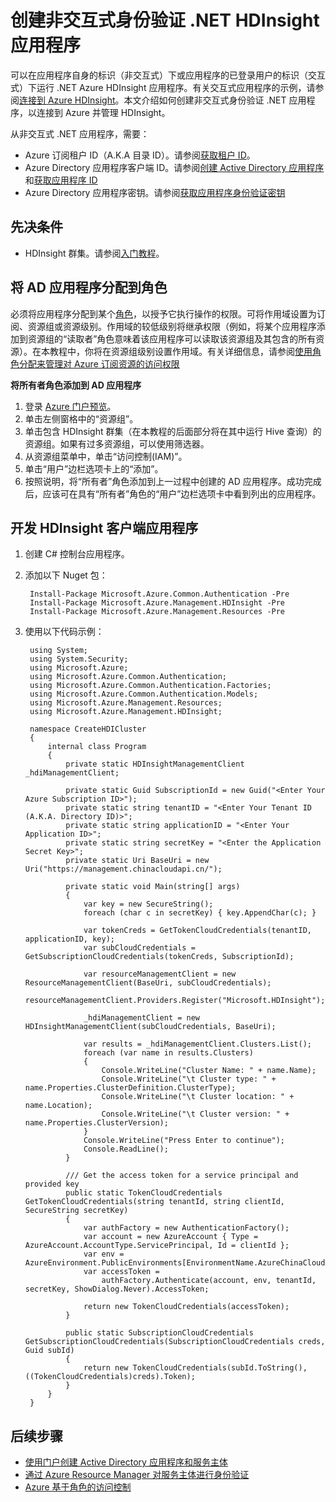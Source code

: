 <!-- not suitable for Mooncake -->

<properties
    pageTitle="创建非交互式身份验证 .NET HDInsight 应用程序 | Azure"
    description="了解如何创建非交互式身份验证 .NET HDInsight 应用程序。"
    editor="cgronlun"
    manager="jhubbard"
    services="hdinsight"
    documentationcenter=""
    tags="azure-portal"
    author="mumian" />
<tags 
    ms.assetid="8e32430f-6404-498a-9fcd-f20338d964af"
    ms.service="hdinsight"
    ms.workload="big-data"
    ms.tgt_pltfrm="na"
    ms.devlang="na"
    ms.topic="article"
    ms.date="12/20/2016"
    wacn.date="01/25/2017"
    ms.author="jgao" />

# 创建非交互式身份验证 .NET HDInsight 应用程序
可以在应用程序自身的标识（非交互式）下或应用程序的已登录用户的标识（交互式）下运行 .NET Azure HDInsight 应用程序。有关交互式应用程序的示例，请参阅[连接到 Azure HDInsight](/documentation/articles/hdinsight-administer-use-dotnet-sdk/#connect-to-azure-hdinsight)。本文介绍如何创建非交互式身份验证 .NET 应用程序，以连接到 Azure 并管理 HDInsight。

从非交互式 .NET 应用程序，需要：

* Azure 订阅租户 ID（A.K.A 目录 ID）。请参阅[获取租户 ID](/documentation/articles/resource-group-create-service-principal-portal/#get-tenant-id)。
* Azure Directory 应用程序客户端 ID。请参阅[创建 Active Directory 应用程序](/documentation/articles/resource-group-create-service-principal-portal/#create-an-active-directory-application)和[获取应用程序 ID](/documentation/articles/resource-group-create-service-principal-portal/#get-application-id-and-authentication-key)
* Azure Directory 应用程序密钥。请参阅[获取应用程序身份验证密钥](/documentation/articles/resource-group-create-service-principal-portal/#get-application-id-and-authentication-key)

## 先决条件
* HDInsight 群集。请参阅[入门教程](/documentation/articles/hdinsight-hadoop-linux-tutorial-get-started/#create-cluster)。


## 将 AD 应用程序分配到角色
必须将应用程序分配到某个[角色](/documentation/articles/role-based-access-built-in-roles/)，以授予它执行操作的权限。可将作用域设置为订阅、资源组或资源级别。作用域的较低级别将继承权限（例如，将某个应用程序添加到资源组的“读取者”角色意味着该应用程序可以读取该资源组及其包含的所有资源）。在本教程中，你将在资源组级别设置作用域。有关详细信息，请参阅[使用角色分配来管理对 Azure 订阅资源的访问权限](/documentation/articles/role-based-access-control-configure/)

**将所有者角色添加到 AD 应用程序**

1. 登录 [Azure 门户预览](https://portal.azure.cn)。
2. 单击左侧窗格中的“资源组”。
3. 单击包含 HDInsight 群集（在本教程的后面部分将在其中运行 Hive 查询）的资源组。如果有过多资源组，可以使用筛选器。
4. 从资源组菜单中，单击“访问控制(IAM)”。
5. 单击“用户”边栏选项卡上的“添加”。
6. 按照说明，将“所有者”角色添加到上一过程中创建的 AD 应用程序。成功完成后，应该可在具有“所有者”角色的“用户”边栏选项卡中看到列出的应用程序。

## 开发 HDInsight 客户端应用程序

1. 创建 C# 控制台应用程序。
2. 添加以下 Nuget 包：

        Install-Package Microsoft.Azure.Common.Authentication -Pre
        Install-Package Microsoft.Azure.Management.HDInsight -Pre
        Install-Package Microsoft.Azure.Management.Resources -Pre

3. 使用以下代码示例：

        using System;
        using System.Security;
        using Microsoft.Azure;
        using Microsoft.Azure.Common.Authentication;
        using Microsoft.Azure.Common.Authentication.Factories;
        using Microsoft.Azure.Common.Authentication.Models;
        using Microsoft.Azure.Management.Resources;
        using Microsoft.Azure.Management.HDInsight;
        
        namespace CreateHDICluster
        {
            internal class Program
            {
                private static HDInsightManagementClient _hdiManagementClient;
        
                private static Guid SubscriptionId = new Guid("<Enter Your Azure Subscription ID>");
                private static string tenantID = "<Enter Your Tenant ID (A.K.A. Directory ID)>";
                private static string applicationID = "<Enter Your Application ID>";
                private static string secretKey = "<Enter the Application Secret Key>";
                private static Uri BaseUri = new Uri("https://management.chinacloudapi.cn/");
        
                private static void Main(string[] args)
                {
                    var key = new SecureString();
                    foreach (char c in secretKey) { key.AppendChar(c); }

                    var tokenCreds = GetTokenCloudCredentials(tenantID, applicationID, key);
                    var subCloudCredentials = GetSubscriptionCloudCredentials(tokenCreds, SubscriptionId);
        
                    var resourceManagementClient = new ResourceManagementClient(BaseUri, subCloudCredentials);
                    resourceManagementClient.Providers.Register("Microsoft.HDInsight");
        
                    _hdiManagementClient = new HDInsightManagementClient(subCloudCredentials, BaseUri);
        
                    var results = _hdiManagementClient.Clusters.List();
                    foreach (var name in results.Clusters)
                    {
                        Console.WriteLine("Cluster Name: " + name.Name);
                        Console.WriteLine("\t Cluster type: " + name.Properties.ClusterDefinition.ClusterType);
                        Console.WriteLine("\t Cluster location: " + name.Location);
                        Console.WriteLine("\t Cluster version: " + name.Properties.ClusterVersion);
                    }
                    Console.WriteLine("Press Enter to continue");
                    Console.ReadLine();
                }

                /// Get the access token for a service principal and provided key                
                public static TokenCloudCredentials GetTokenCloudCredentials(string tenantId, string clientId, SecureString secretKey)
                {
                    var authFactory = new AuthenticationFactory();
                    var account = new AzureAccount { Type = AzureAccount.AccountType.ServicePrincipal, Id = clientId };
                    var env = AzureEnvironment.PublicEnvironments[EnvironmentName.AzureChinaCloud];
                    var accessToken =
                        authFactory.Authenticate(account, env, tenantId, secretKey, ShowDialog.Never).AccessToken;
        
                    return new TokenCloudCredentials(accessToken);
                }
        
                public static SubscriptionCloudCredentials GetSubscriptionCloudCredentials(SubscriptionCloudCredentials creds, Guid subId)
                {
                    return new TokenCloudCredentials(subId.ToString(), ((TokenCloudCredentials)creds).Token);
                }
            }
        }

## 后续步骤
* [使用门户创建 Active Directory 应用程序和服务主体](/documentation/articles/resource-group-create-service-principal-portal/)
* [通过 Azure Resource Manager 对服务主体进行身份验证](/documentation/articles/resource-group-authenticate-service-principal/)
* [Azure 基于角色的访问控制](/documentation/articles/role-based-access-control-configure/)

<!---HONumber=Mooncake_0120_2017-->